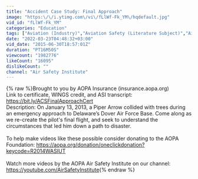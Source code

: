 ```yaml
---
title: "Accident Case Study: Final Approach"
image: "https:\/\/i.ytimg.com\/vi\/fLlWf-Fk_YM\/hqdefault.jpg"
vid_id: "fLlWf-Fk_YM"
categories: "Education"
tags: ["Aviation (Industry)","Aviation Safety (Literature Subject)","Aircraft Owners And Pilots Association (Membership Organization)"]
date: "2022-03-23T04:48:32+03:00"
vid_date: "2015-06-30T18:57:01Z"
duration: "PT16M50S"
viewcount: "1982776"
likeCount: "16095"
dislikeCount: ""
channel: "Air Safety Institute"
---
```

{% raw %}Brought to you by AOPA Insurance (insurance.aopa.org) <br />Link to certificate, WINGS credit, and ASI transcript: <a rel="nofollow" target="blank" href="https://bit.ly/ACSFinalApproachCert">https://bit.ly/ACSFinalApproachCert</a><br />Description: On January 13, 2013, a Piper Arrow collided with trees during an emergency approach to Delaware’s Dover Air Force Base. Come along as we re-create the pilot's final flight, and seek to understand the circumstances that led him down a path to disaster.<br /><br />To help make videos like these possible consider donating to the AOPA Foundation: <a rel="nofollow" target="blank" href="https://aopa.org/donation/oneclickdonation?keycode=R2014WASIUT">https://aopa.org/donation/oneclickdonation?keycode=R2014WASIUT</a><br /><br />Watch more videos by the AOPA Air Safety Institute on our channel: <a rel="nofollow" target="blank" href="https://youtube.com/AirSafetyInstitute">https://youtube.com/AirSafetyInstitute</a>{% endraw %}
